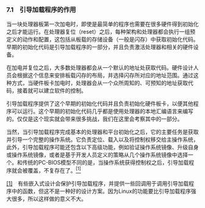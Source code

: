 ### 7.1　引导加载程序的作用

当一块处理器板第一次加电时，即使是最简单的程序也需要在很多硬件得到初始化之后才能运行。在处理器复位（reset）之后，每种架构和处理器都会执行一组预定义的动作和配置，这包括从板载的存储设备（一般是闪存）中获取初始化代码。早期的初始化代码是引导加载程序的一部分，并且负责激活处理器和相关的硬件设备。

在加电并复位之后，大多数处理器都会从一个默认的地址处获取代码。硬件设计人员会根据这个信息来安排板载闪存的布局，并选择闪存所对应的地址范围。通过这种方式，当硬件板卡加电时，处理器会从一个众所周知的、可预知的地址获取代码，接着就可以建立软件的控制。

引导加载程序提供了这个早期的初始化代码并且负责初始化硬件板卡，以便其他程序可以运行。这个早期的初始化代码几乎都是使用处理器的本地汇编语言来编写的。仅仅是这个现实就会带来很多挑战，我们在这里会考察其中的一部分。

当然，当引导加载程序完成基本的处理器和平台初始化之后，它的主要任务是获取并引导一个完整的操作系统。它负责定位、载入以及将控制权移交给主操作系统，此外，引导加载程序可能还包含以下高级功能，例如验证操作系统镜像、升级自身或操作系统镜像，或者是基于开发人员定义的策略从几个操作系统镜像中选择一个。和传统的PC-BIOS模型不同的是，当操作系统获得控制权之后，引导加载程序就会被覆盖，不复存在了。<a class="my_markdown" href="['#anchor071']"><sup class="my_markdown">[1]</sup></a>

<a class="my_markdown" href="['#ac071']">[1]</a>　有些嵌入式设计会保护引导加载程序，并提供一些回调用于调用引导加载程序中的函数，但这不是一种好的设计方案。因为Linux的功能要比引导加载程序强大很多，所以这样做的意义不大。

